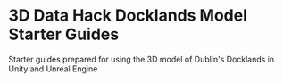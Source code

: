 # 3D Data Hack Docklands Model Starter Guides
Starter guides prepared for using the 3D model of Dublin's Docklands in Unity and Unreal Engine
